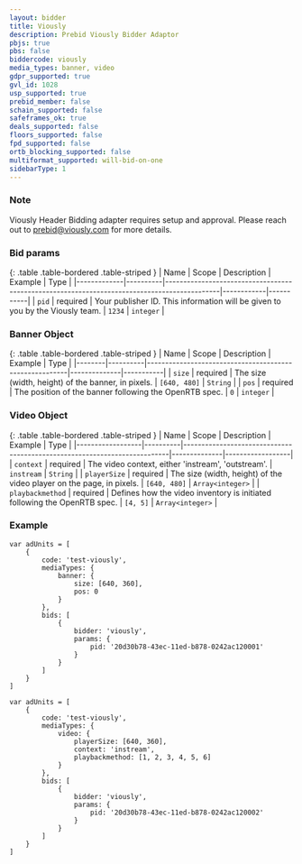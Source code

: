 ```yaml
---
layout: bidder
title: Viously
description: Prebid Viously Bidder Adaptor
pbjs: true
pbs: false
biddercode: viously
media_types: banner, video
gdpr_supported: true
gvl_id: 1028
usp_supported: true
prebid_member: false
schain_supported: false
safeframes_ok: true
deals_supported: false
floors_supported: false
fpd_supported: false
ortb_blocking_supported: false
multiformat_supported: will-bid-on-one
sidebarType: 1
---
```


### Note

Viously Header Bidding adapter requires setup and approval. Please reach out to <prebid@viously.com> for more details.

### Bid params

{: .table .table-bordered .table-striped }
| Name        | Scope    | Description                                                                                 | Example    | Type      |
|-------------|----------|---------------------------------------------------------------------------------------------|------------|-----------|
| `pid`       | required | Your publisher ID. This information will be given to you by the Viously team.               | `1234`     | `integer` |

### Banner Object

{: .table .table-bordered .table-striped }
| Name   | Scope    | Description                                            | Example      | Type      |
|--------|----------|--------------------------------------------------------|--------------|-----------|
| `size` | required | The size (width, height) of the banner, in pixels.     | `[640, 480]` | `String`  |
| `pos`  | required | The position of the banner following the OpenRTB spec. | `0`          | `integer` |

### Video Object

{: .table .table-bordered .table-striped }
| Name             | Scope    | Description                                                              | Example      | Type             |
|------------------|----------|--------------------------------------------------------------------------|--------------|------------------|
| `context`        | required | The video context, either 'instream', 'outstream'.                       | `instream`   | `String`         |
| `playerSize`     | required | The size (width, height) of the video player on the page, in pixels.     | `[640, 480]` | `Array<integer>` |
| `playbackmethod` | required | Defines how the video inventory is initiated following the OpenRTB spec. | `[4, 5]`     | `Array<integer>` |

### Example

```
var adUnits = [
    {
        code: 'test-viously',
        mediaTypes: {
            banner: {
                size: [640, 360],
                pos: 0
            }
        },
        bids: [
            {
                bidder: 'viously',
                params: {
                    pid: '20d30b78-43ec-11ed-b878-0242ac120001'
                }
            }
        ]
    }
]
```

```
var adUnits = [
    {
        code: 'test-viously',
        mediaTypes: {
            video: {
                playerSize: [640, 360],
                context: 'instream',
                playbackmethod: [1, 2, 3, 4, 5, 6]
            }
        },
        bids: [
            {
                bidder: 'viously',
                params: {
                    pid: '20d30b78-43ec-11ed-b878-0242ac120002'
                }
            }
        ]
    }
]
```
